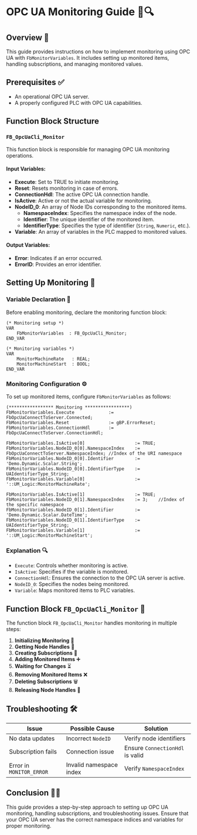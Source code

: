 # OPC UA Monitoring Guide 📡🔍

## Overview 🚀

This guide provides instructions on how to implement monitoring using OPC UA with `FbMonitorVariables`. It includes setting up monitored items, handling subscriptions, and managing monitored values.

## Prerequisites ✅

- An operational OPC UA server.
- A properly configured PLC with OPC UA capabilities.

## Function Block Structure

### `FB_OpcUaCli_Monitor`

This function block is responsible for managing OPC UA monitoring operations.

#### Input Variables:

- **Execute**: Set to TRUE to initiate monitoring.
- **Reset**: Resets monitoring in case of errors.
- **ConnectionHdl**: The active OPC UA connection handle.
- **IsActive**: Active or not the actual variable for monitoring.
- **NodeID\_0**: An array of Node IDs corresponding to the monitored items.
  - **NamespaceIndex**: Specifies the namespace index of the node.
  - **Identifier**: The unique identifier of the monitored item.
  - **IdentifierType**: Specifies the type of identifier (`String`, `Numeric`, etc.).
- **Variable**: An array of variables in the PLC mapped to monitored values.

#### Output Variables:

- **Error**: Indicates if an error occurred.
- **ErrorID**: Provides an error identifier.

## Setting Up Monitoring 🔧

### Variable Declaration 📝

Before enabling monitoring, declare the monitoring function block:

```structured-text
(* Monitoring setup *)
VAR
    FbMonitorVariables  : FB_OpcUaCli_Monitor;
END_VAR
```
```structured-text
(* Monitoring variables *)
VAR
    MonitorMachineRate   : REAL;
    MonitorMachineStart  : BOOL;
END_VAR
```
### Monitoring Configuration ⚙️

To set up monitored items, configure `FbMonitorVariables` as follows:

```structured-text
(***************** Monitoring *****************)
FbMonitorVariables.Execute             := FbOpcUaConnectToServer.Connected;
FbMonitorVariables.Reset               := gBP.ErrorReset;
FbMonitorVariables.ConnectionHdl       := FbOpcUaConnectToServer.ConnectionHdl;

FbMonitorVariables.IsActive[0]                   := TRUE;
FbMonitorVariables.NodeID_0[0].NamespaceIndex    := FbOpcUaConnectToServer.NamespaceIndex; //Index of the URI namespace
FbMonitorVariables.NodeID_0[0].Identifier        := 'Demo.Dynamic.Scalar.String';
FbMonitorVariables.NodeID_0[0].IdentifierType    := UAIdentifierType_String;
FbMonitorVariables.Variable[0]                   := '::UM_Logic:MonitorMachineRate';

FbMonitorVariables.IsActive[1]                   := TRUE;
FbMonitorVariables.NodeID_0[1].NamespaceIndex    := 3;    //Index of the specific namespace
FbMonitorVariables.NodeID_0[1].Identifier        := 'Demo.Dynamic.Scalar.DateTime';
FbMonitorVariables.NodeID_0[1].IdentifierType    := UAIdentifierType_String;
FbMonitorVariables.Variable[1]                   := '::UM_Logic:MonitorMachineStart';
```

### Explanation 🔍

- `Execute`: Controls whether monitoring is active.
- `IsActive`: Specifies if the variable is monitored.
- `ConnectionHdl`: Ensures the connection to the OPC UA server is active.
- `NodeID_0`: Specifies the nodes being monitored.
- `Variable`: Maps monitored items to PLC variables.

## Function Block `FB_OpcUaCli_Monitor` 🔄

The function block `FB_OpcUaCli_Monitor` handles monitoring in multiple steps:

1. **Initializing Monitoring** 🏁
2. **Getting Node Handles** 🔗
3. **Creating Subscriptions** 📡
4. **Adding Monitored Items** ➕
5. **Waiting for Changes** ⏳
6. **Removing Monitored Items** ❌
7. **Deleting Subscriptions** 🗑️
8. **Releasing Node Handles** 🔄

## Troubleshooting 🛠️

| Issue                    | Possible Cause          | Solution                        |
| ------------------------ | ----------------------- | ------------------------------- |
| No data updates          | Incorrect `NodeID`      | Verify node identifiers         |
| Subscription fails       | Connection issue        | Ensure `ConnectionHdl` is valid |
| Error in `MONITOR_ERROR` | Invalid namespace index | Verify `NamespaceIndex`         |

## Conclusion 🎯✅

This guide provides a step-by-step approach to setting up OPC UA monitoring, handling subscriptions, and troubleshooting issues. Ensure that your OPC UA server has the correct namespace indices and variables for proper monitoring.

